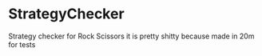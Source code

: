 # StrategyChecker
Strategy checker for Rock Scissors 
it is pretty shitty because made in 20m for tests
